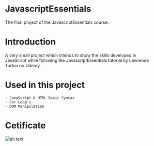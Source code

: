 # JavascriptEssentials
The final project of the JavascriptEssentials course.

# Introduction
A very small project which intends to show the skills developed in JavaScript while following the JavascriptEssentials tutorial by Lawrence Turton on Udemy. 

# Used in this project
    - JavaScript & HTML Basic Syntax
    - For Loop's
    - DOM Manipulation

# Cetificate
![alt text](https://udemy-certificate.s3.amazonaws.com/image/UC-BEH5NQ8M.jpg)
